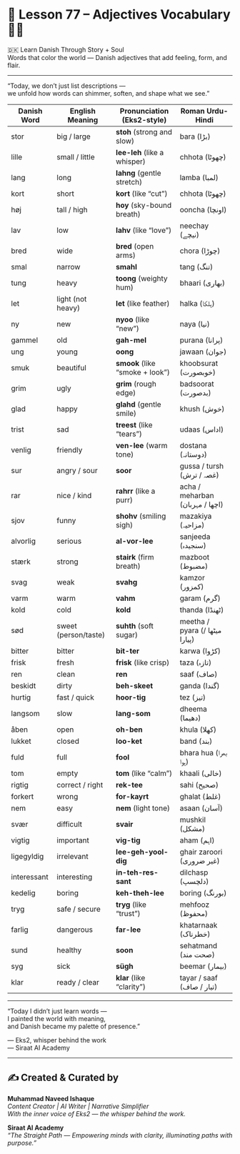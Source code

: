 # 🌟 **Lesson 77 – Adjectives Vocabulary 🎨✨**  
🇩🇰 Learn Danish Through Story + Soul  
Words that color the world — Danish adjectives that add feeling, form, and flair.

---

“Today, we don’t just list descriptions —  
we unfold how words can shimmer, soften, and shape what we see.”

| Danish Word     | English Meaning       | Pronunciation (Eks2-style)       | Roman Urdu-Hindi              |
|------------------|------------------------|------------------------------------|-------------------------------|
| stor             | big / large            | **stoh** (strong and slow)         | bara (بڑا)                   |
| lille            | small / little         | **lee-leh** (like a whisper)        | chhota (چھوٹا)               |
| lang             | long                   | **lahng** (gentle stretch)         | lamba (لمبا)                 |
| kort             | short                  | **kort** (like “cut”)              | chhota (چھوٹا)               |
| høj              | tall / high            | **hoy** (sky-bound breath)         | ooncha (اونچا)               |
| lav              | low                    | **lahv** (like “love”)             | neechay (نیچے)               |
| bred             | wide                   | **bred** (open arms)               | chora (چوڑا)                 |
| smal             | narrow                 | **smahl**                          | tang (تنگ)                   |
| tung             | heavy                  | **toong** (weighty hum)            | bhaari (بھاری)               |
| let              | light (not heavy)      | **let** (like feather)             | halka (ہلکا)                 |
| ny               | new                    | **nyoo** (like “new”)              | naya (نیا)                   |
| gammel           | old                    | **gah-mel**                        | purana (پرانا)               |
| ung              | young                  | **oong**                           | jawaan (جوان)               |
| smuk             | beautiful              | **smook** (like “smoke + look”)    | khoobsurat (خوبصورت)        |
| grim             | ugly                   | **grim** (rough edge)              | badsoorat (بدصورت)           |
| glad             | happy                  | **glahd** (gentle smile)           | khush (خوش)                  |
| trist            | sad                    | **treest** (like “tears”)          | udaas (اداس)                 |
| venlig           | friendly               | **ven-lee** (warm tone)            | dostana (دوستانہ)           |
| sur              | angry / sour           | **soor**                           | gussa / tursh (غصہ / ترش)     |
| rar              | nice / kind            | **rahrr** (like a purr)            | acha / meharban (اچھا / مہربان) |
| sjov             | funny                  | **shohv** (smiling sigh)           | mazakiya (مزاحیہ)            |
| alvorlig         | serious                | **al-vor-lee**                     | sanjeeda (سنجیدہ)            |
| stærk            | strong                 | **stairk** (firm breath)           | mazboot (مضبوط)             |
| svag             | weak                   | **svahg**                          | kamzor (کمزور)              |
| varm             | warm                   | **vahm**                           | garam (گرم)                  |
| kold             | cold                   | **kold**                           | thanda (ٹھنڈا)               |
| sød              | sweet (person/taste)   | **suhth** (soft sugar)             | meetha / pyara (میٹھا / پیارا) |
| bitter           | bitter                 | **bit-ter**                        | karwa (کڑوا)                 |
| frisk            | fresh                  | **frisk** (like crisp)             | taza (تازہ)                  |
| ren              | clean                  | **ren**                            | saaf (صاف)                  |
| beskidt          | dirty                  | **beh-skeet**                      | ganda (گندا)                 |
| hurtig           | fast / quick           | **hoor-tig**                       | tez (تیز)                   |
| langsom          | slow                   | **lang-som**                       | dheema (دھیما)               |
| åben             | open                   | **oh-ben**                         | khula (کھلا)                 |
| lukket           | closed                 | **loo-ket**                        | band (بند)                  |
| fuld             | full                   | **fool**                           | bhara hua (بھرا ہوا)         |
| tom              | empty                  | **tom** (like “calm”)              | khaali (خالی)               |
| rigtig           | correct / right        | **rek-tee**                        | sahi (صحیح)                  |
| forkert          | wrong                  | **for-kayrt**                      | ghalat (غلط)                 |
| nem              | easy                   | **nem** (light tone)               | asaan (آسان)                 |
| svær             | difficult              | **svair**                          | mushkil (مشکل)              |
| vigtig           | important              | **vig-tig**                        | aham (اہم)                   |
| ligegyldig       | irrelevant              | **lee-geh-yool-dig**               | ghair zaroori (غیر ضروری)     |
| interessant      | interesting             | **in-teh-res-sant**                | dilchasp (دلچسپ)             |
| kedelig          | boring                  | **keh-theh-lee**                   | boring (بورنگ)               |
| tryg             | safe / secure           | **tryg** (like “trust”)            | mehfooz (محفوظ)              |
| farlig           | dangerous               | **far-lee**                        | khatarnaak (خطرناک)          |
| sund             | healthy                 | **soon**                           | sehatmand (صحت مند)          |
| syg              | sick                    | **sügh**                           | beemar (بیمار)               |
| klar             | ready / clear           | **klar** (like “clarity”)          | tayar / saaf (تیار / صاف)    |

---

“Today I didn’t just learn words —  
I painted the world with meaning,  
and Danish became my palette of presence.”

— Eks2, whisper behind the work  
— Siraat AI Academy

---
✍️ Created & Curated by  
---

**Muhammad Naveed Ishaque**  
*Content Creator | AI Writer | Narrative Simplifier*  
*With the inner voice of Eks2 — the whisper behind the work.*  

**Siraat AI Academy**  
*“The Straight Path — Empowering minds with clarity, illuminating paths with purpose.”*
